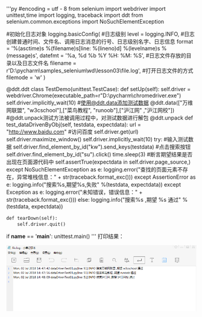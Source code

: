 '''py
#encoding = utf - 8
from selenium import webdriver
import unittest,time
import logging, traceback
import ddt
from selenium.common.exceptions import NoSuchElementException

#初始化日志对象
logging.basicConfig(
    #日志级别
    level = logging.INFO,
    #日志创建普通时间、文件名、调用日志消息的行号、日志级别名字、日志信息
    format = '%(asctime)s %(filename)s[line: %(lineno)d] %(levelname)s %(message)s',
    datefmt = '%a, %d %b %Y %H: %M: %S',
    #日志文件存放的目录以及日志文件名
    filename = r'D:\pycharm\samples_selenium\wd\lesson03\file.log',
    #打开日志文件的方式
    filemode = 'w'
)

@ddt.ddt
class TestDemo(unittest.TestCase):
    def setUp(self):
        self.driver = webdriver.Chrome(executable_path=r"D:\pycharm\chromedriver.exe")
        self.driver.implicitly_wait(10)
    #使用@ddt.data添加测试数据
    @ddt.data(["万维网联盟", "w3cschool"],["菜鸟教程", "runoob"],["沪江网" ,"沪江网校"])
    #@ddt.unpack测试方法被调用过程中，对测试数据进行解包
    @ddt.unpack
    def test_dataDrivenByObj(self, testdata, expectdata):
        url = "http://www.baidu.com"
        #访问百度
        self.driver.get(url)
        self.driver.maximize_window()
        self.driver.implicitly_wait(10)
        try:
            #输入测试数据
            self.driver.find_element_by_id("kw").send_keys(testdata)
            #点击搜索按钮
            self.driver.find_element_by_id("su").click()
            time.sleep(3)
            #断言期望结果是否出现在页面源代码中
            self.assertTrue(expectdata in self.driver.page_source,)
        except NoSuchElementException as e:
            logging.error("查找的页面元素不存在，异常堆栈信息：" + str(traceback.format_exc()))
        except AssertionError as e:
            logging.info("搜索%s,期望%s,失败" %(testdata, expectdata))
        except Exception as e:
            logging.error("未知错误，错误信息：" + str(traceback.format_exc()))
        else:
            logging.info("搜索%s ,期望 %s 通过" %(testdata, expectdata))


    def tearDown(self):
        self.driver.quit()
if __name__ == '__main__':
    unittest.main()
 '''
 打印结果：
 
![日志结果](./picture/dataDriveRreport.png)